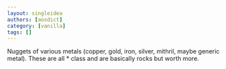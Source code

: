 ```yaml
---
layout: singleidea
authors: [aosdict]
category: [vanilla]
tags: []
---
```

Nuggets of various metals (copper, gold, iron, silver, mithril, maybe generic metal). These are all * class and are basically rocks but worth more.
